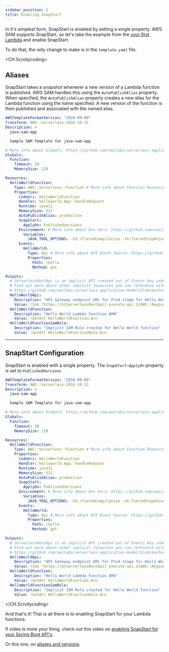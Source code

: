 ```yaml
---
sidebar_position: 2
title: Enabling SnapStart
---
```


In it's simplest form, SnapStart is enabled by setting a single property. AWS SAM supports SnapStart, so let's take the example from the [your first Lambda](/docs/tutorial-your-first-lambda/install-tooling) and enable SnapStart.

To do that, the only change to make is in the _`template.yaml`_ file.

<CH.Scrollycoding>

## Aliases

SnapStart takes a snapshot whenever a new version of a Lambda function is published. AWS SAM handles this using the _`AutoPublishAlias`_ property. When specified, the _`AutoPublishAlias`_ property creates a new alias for the Lambda function using the name specified. A new version of the function is then published and associated with the named alias.

```yaml template.yaml focus=22
AWSTemplateFormatVersion: "2010-09-09"
Transform: AWS::Serverless-2016-10-31
Description: >
  java-sam-app

  Sample SAM Template for java-sam-app

# More info about Globals: https://github.com/awslabs/serverless-application-model/blob/master/docs/globals.rst
Globals:
  Function:
    Timeout: 20
    MemorySize: 128

Resources:
  HelloWorldFunction:
    Type: AWS::Serverless::Function # More info about Function Resource: https://github.com/awslabs/serverless-application-model/blob/master/versions/2016-10-31.md#awsserverlessfunction
    Properties:
      CodeUri: HelloWorldFunction
      Handler: helloworld.App::handleRequest
      Runtime: java11
      MemorySize: 512
      AutoPublishAlias: production
      SnapStart:
        ApplyOn: PublishedVersions
      Environment: # More info about Env Vars: https://github.com/awslabs/serverless-application-model/blob/master/versions/2016-10-31.md#environment-object
        Variables:
          JAVA_TOOL_OPTIONS: -XX:+TieredCompilation -XX:TieredStopAtLevel=1 # More info about tiered compilation https://aws.amazon.com/blogs/compute/optimizing-aws-lambda-function-performance-for-java/
      Events:
        HelloWorld:
          Type: Api # More info about API Event Source: https://github.com/awslabs/serverless-application-model/blob/master/versions/2016-10-31.md#api
          Properties:
            Path: /hello
            Method: get

Outputs:
  # ServerlessRestApi is an implicit API created out of Events key under Serverless::Function
  # Find out more about other implicit resources you can reference within SAM
  # https://github.com/awslabs/serverless-application-model/blob/master/docs/internals/generated_resources.rst#api
  HelloWorldApi:
    Description: "API Gateway endpoint URL for Prod stage for Hello World function"
    Value: !Sub "https://${ServerlessRestApi}.execute-api.${AWS::Region}.amazonaws.com/Prod/hello/"
  HelloWorldFunction:
    Description: "Hello World Lambda Function ARN"
    Value: !GetAtt HelloWorldFunction.Arn
  HelloWorldFunctionIamRole:
    Description: "Implicit IAM Role created for Hello World function"
    Value: !GetAtt HelloWorldFunctionRole.Arn
```

---

## SnapStart Configuration

SnapStart is enabled with a single property. The _`SnapStart:ApplyOn`_ property is set to _`PublishedVersions`_.

```yaml template.yaml focus=23:24
AWSTemplateFormatVersion: "2010-09-09"
Transform: AWS::Serverless-2016-10-31
Description: >
  java-sam-app

  Sample SAM Template for java-sam-app

# More info about Globals: https://github.com/awslabs/serverless-application-model/blob/master/docs/globals.rst
Globals:
  Function:
    Timeout: 20
    MemorySize: 128

Resources:
  HelloWorldFunction:
    Type: AWS::Serverless::Function # More info about Function Resource: https://github.com/awslabs/serverless-application-model/blob/master/versions/2016-10-31.md#awsserverlessfunction
    Properties:
      CodeUri: HelloWorldFunction
      Handler: helloworld.App::handleRequest
      Runtime: java11
      MemorySize: 512
      AutoPublishAlias: production
      SnapStart:
        ApplyOn: PublishedVersions
      Environment: # More info about Env Vars: https://github.com/awslabs/serverless-application-model/blob/master/versions/2016-10-31.md#environment-object
        Variables:
          JAVA_TOOL_OPTIONS: -XX:+TieredCompilation -XX:TieredStopAtLevel=1 # More info about tiered compilation https://aws.amazon.com/blogs/compute/optimizing-aws-lambda-function-performance-for-java/
      Events:
        HelloWorld:
          Type: Api # More info about API Event Source: https://github.com/awslabs/serverless-application-model/blob/master/versions/2016-10-31.md#api
          Properties:
            Path: /hello
            Method: get

Outputs:
  # ServerlessRestApi is an implicit API created out of Events key under Serverless::Function
  # Find out more about other implicit resources you can reference within SAM
  # https://github.com/awslabs/serverless-application-model/blob/master/docs/internals/generated_resources.rst#api
  HelloWorldApi:
    Description: "API Gateway endpoint URL for Prod stage for Hello World function"
    Value: !Sub "https://${ServerlessRestApi}.execute-api.${AWS::Region}.amazonaws.com/Prod/hello/"
  HelloWorldFunction:
    Description: "Hello World Lambda Function ARN"
    Value: !GetAtt HelloWorldFunction.Arn
  HelloWorldFunctionIamRole:
    Description: "Implicit IAM Role created for Hello World function"
    Value: !GetAtt HelloWorldFunctionRole.Arn
```

</CH.Scrollycoding>

And that's it! That is all there is to enabling SnapStart for your Lambda functions.

If video is more your thing, check out this video on [enabling SnapStart for your Spring Boot API's](https://www.youtube.com/watch?v=2m-lNBDpvKk&list=PLCOG9xkUD90IDm9tcY-5nMK6X6g8SD-Sz&index=4).

Or this one, on [aliases and versions](https://www.youtube.com/watch?v=DjCwoontXM4&list=PLCOG9xkUD90IDm9tcY-5nMK6X6g8SD-Sz&index=5).
